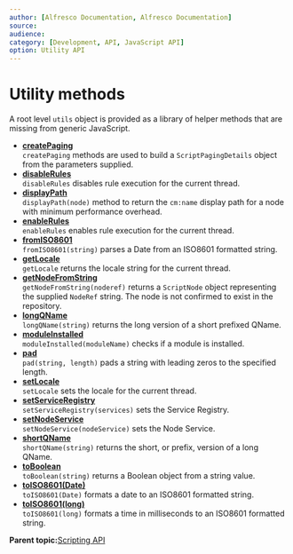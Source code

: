 ```yaml
---
author: [Alfresco Documentation, Alfresco Documentation]
source: 
audience: 
category: [Development, API, JavaScript API]
option: Utility API
---
```


# Utility methods

A root level `utils` object is provided as a library of helper methods that are missing from generic JavaScript.

-   **[createPaging](../references/API-JS-Utility-createPaging.md)**  
`createPaging` methods are used to build a `ScriptPagingDetails` object from the parameters supplied.
-   **[disableRules](../references/API-JS-Utility-disableRules.md)**  
`disableRules` disables rule execution for the current thread.
-   **[displayPath](../references/API-JS-Utility-displayPath.md)**  
`displayPath(node)` method to return the `cm:name` display path for a node with minimum performance overhead.
-   **[enableRules](../references/API-JS-Utility-enableRules.md)**  
`enableRules` enables rule execution for the current thread.
-   **[fromISO8601](../references/API-JS-Utility-fromISO8601.md)**  
 `fromISO8601(string)` parses a Date from an ISO8601 formatted string.
-   **[getLocale](../references/API-JS-Utility-getLocale.md)**  
`getLocale` returns the locale string for the current thread.
-   **[getNodeFromString](../references/API-JS-Utility-getNodeFromString.md)**  
`getNodeFromString(noderef)` returns a `ScriptNode` object representing the supplied `NodeRef` string. The node is not confirmed to exist in the repository.
-   **[longQName](../references/API-JS-Utility-longQName.md)**  
`longQName(string)` returns the long version of a short prefixed QName.
-   **[moduleInstalled](../references/API-JS-Utility-moduleInstalled.md)**  
 `moduleInstalled(moduleName)` checks if a module is installed.
-   **[pad](../references/API-JS-Utility-pad.md)**  
`pad(string, length)` pads a string with leading zeros to the specified length.
-   **[setLocale](../references/API-JS-Utility-setLocale.md)**  
`setLocale` sets the locale for the current thread.
-   **[setServiceRegistry](../references/API-JS-Utility-setServiceRegistry.md)**  
`setServiceRegistry(services)` sets the Service Registry.
-   **[setNodeService](../references/API-JS-Utility-setNodeService.md)**  
`setNodeService(nodeService)` sets the Node Service.
-   **[shortQName](../references/API-JS-Utility-shortQName.md)**  
`shortQName(string)` returns the short, or prefix, version of a long QName.
-   **[toBoolean](../references/API-JS-Utility-toBoolean.md)**  
`toBoolean(string)` returns a Boolean object from a string value.
-   **[toISO8601\(Date\)](../references/API-JS-Utility-toISO8601Date.md)**  
 `toISO8601(Date)` formats a date to an ISO8601 formatted string.
-   **[toISO8601\(long\)](../references/API-JS-Utility-toISO8601Long.md)**  
 `toISO8601(long)` formats a time in milliseconds to an ISO8601 formatted string.

**Parent topic:**[Scripting API](../references/API-JS-Scripting-API.md)

